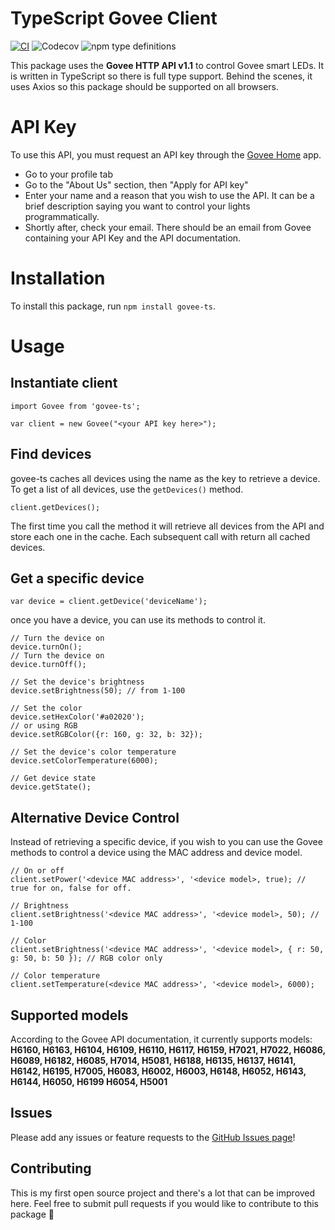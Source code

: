 # TypeScript Govee Client

[![CI](https://img.shields.io/github/workflow/status/koennjb/govee-ts/CI)](https://img.shields.io/github/workflow/status/koennjb/govee-ts/CI) ![Codecov](https://img.shields.io/codecov/c/github/koennjb/govee-ts) ![npm type definitions](https://img.shields.io/npm/types/typescript)

This package uses the **Govee HTTP API v1.1** to control Govee smart LEDs. It is written in TypeScript so there is full type support. Behind the scenes, it uses Axios so this package should be supported on all browsers.

# API Key

To use this API, you must request an API key through the [Govee Home](https://www.govee.com/govee-home) app.

- Go to your profile tab
- Go to the "About Us" section, then "Apply for API key"
- Enter your name and a reason that you wish to use the API. It can be a brief description saying you want to control your lights programmatically.
- Shortly after, check your email. There should be an email from Govee containing your API Key and the API documentation.

# Installation

To install this package, run `npm install govee-ts`.

# Usage

## Instantiate client

    import Govee from 'govee-ts';

    var client = new Govee("<your API key here>");

## Find devices

govee-ts caches all devices using the name as the key to retrieve a device. To get a list of all devices, use the `getDevices()` method.

    client.getDevices();

The first time you call the method it will retrieve all devices from the API and store each one in the cache. Each subsequent call with return all cached devices.

## Get a specific device

    var device = client.getDevice('deviceName');

once you have a device, you can use its methods to control it.

    // Turn the device on
    device.turnOn();
    // Turn the device on
    device.turnOff();

    // Set the device's brightness
    device.setBrightness(50); // from 1-100

    // Set the color
    device.setHexColor('#a02020');
    // or using RGB
    device.setRGBColor({r: 160, g: 32, b: 32});

    // Set the device's color temperature
    device.setColorTemperature(6000);

    // Get device state
    device.getState();

## Alternative Device Control

Instead of retrieving a specific device, if you wish to you can use the Govee methods to control a device using the MAC address and device model.

    // On or off
    client.setPower('<device MAC address>', '<device model>, true); // true for on, false for off.

    // Brightness
    client.setBrightness('<device MAC address>', '<device model>, 50); // 1-100

    // Color
    client.setBrightness('<device MAC address>', '<device model>, { r: 50, g: 50, b: 50 }); // RGB color only

    // Color temperature
    client.setTemperature(<device MAC address>', '<device model>, 6000);

## Supported models

According to the Govee API documentation, it currently supports models: **H6160, H6163,
H6104, H6109, H6110, H6117, H6159, H7021, H7022, H6086, H6089, H6182, H6085, H7014, H5081, H6188, H6135, H6137, H6141, H6142, H6195, H7005, H6083, H6002, H6003, H6148, H6052, H6143, H6144, H6050, H6199 H6054, H5001**

## Issues

Please add any issues or feature requests to the [GitHub Issues page](https://github.com/koennjb/govee-ts/issues)!

## Contributing

This is my first open source project and there's a lot that can be improved here. Feel free to submit pull requests if you would like to contribute to this package 🙂
